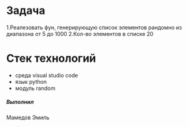 # Задача
1.Реалезовать фун, генерирующую список элементов рандомно из диапазона от 5 до 1000
2.Кол-во элементов в списке 20

# Стек технологий
- среда visual studio code
- язык python
- модуль random

##### Выполнил
Мамедов Эмиль
